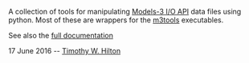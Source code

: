 A collection of tools for
manipulating [Models-3 I/O API](https://www.cmascenter.org/ioapi/)
data files using python.  Most of these are wrappers for
the
[m3tools](https://www.cmascenter.org/ioapi/documentation/all_versions/html/AA.html#tools) executables.

See also the [full documentation](build/html/index.html)

17 June 2016 --  [Timothy W. Hilton](thilton@ucmerced.edu)
